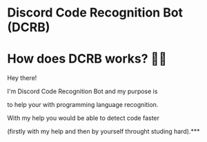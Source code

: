 # Discord Code Recognition Bot (DCRB)

# How does DCRB works? 🤷‍♂️
Hey there! 

I'm Discord Code Recognition Bot and my purpose is

to help your with programming language recognition.

With my help you would be able to detect code faster 

(firstly with my help and then by yourself throught studing hard).*** 
